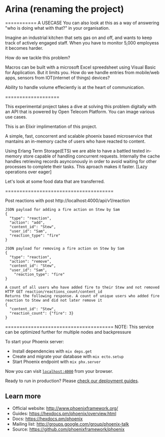 # Arina (renaming the  project)

=========== A USECASE
You can also look at this as a way of answering  
"who is doing what with that?" in your organisation.


Imagine an industrial kitchen that sets gas on and off, and wants to keep track of actively engaged staff.
When you have to monitor 5,000 employess it becomes harder. 

How do we tackle this problem?

Macros can be built with a microsoft Excel spreedsheet using Visual Basic for Application. 
But it limits you. 
How do we handle entries from mobile/web apps, sensors from IOT(internet of things) devices?


Ability to handle volume effeciently is at the heart of communication.

===================

This experimental project takes a dive at solving this problem digitally with an API that is powered by Open Telecom Platform.
You can image various use cases. 


This is an Elixir implimentation of this project. 

A simple, fast,  concorrent and scalable phoenix based microservice that mantains an in-memory cache of users who have reacted to content.


Using Erlang Term Storage(ETS) we are able to have a battled tested in-memory store capable of handling concurrent requests.
Internally the cache handles retrieving records asynconously in order to avoid waiting for other processes to complete their tasks.
This aproach makes it faster. [Lazy operations over eager]


Let's look at some food data that are transferred.

======================================

Post reactions with post http://localhost:4000/api/v1/reaction

    JSON payload for adding a fire action on Stew by Sam  
    {
      "type": "reaction",
      "action": "add",
      "content_id": "Stew",
      "user_id": "Sam",
      "reaction_type": "fire"
    }

    JSON payload for removing a fire action on Stew by Sam
    {
      "type": "reaction",
      "action": "remove",
      "content_id": "Stew",
      "user_id": "Sam",
        "reaction_type": "fire"
    }

    A count of all users who have added fire to their Stew and not removed 
    HTTP GET reaction/reactions_count/content_id
    Returns the following response. A count of unique users who added fire reaction to Stew and did not later remove it
    {
      "content_id": "Stew",
      "reaction_count": {"fire": 3}
    } 

======================================
NOTE: This service can be optimized further for multiple nodes and backpressure


To start your Phoenix server:

  * Install dependencies with `mix deps.get`
  * Create and migrate your database with `mix ecto.setup`
  * Start Phoenix endpoint with `mix phx.server`

Now you can visit [`localhost:4000`](http://localhost:4000) from your browser.

Ready to run in production? Please [check our deployment guides](https://hexdocs.pm/phoenix/deployment.html).

## Learn more

  * Official website: http://www.phoenixframework.org/
  * Guides: https://hexdocs.pm/phoenix/overview.html
  * Docs: https://hexdocs.pm/phoenix
  * Mailing list: http://groups.google.com/group/phoenix-talk
  * Source: https://github.com/phoenixframework/phoenix
